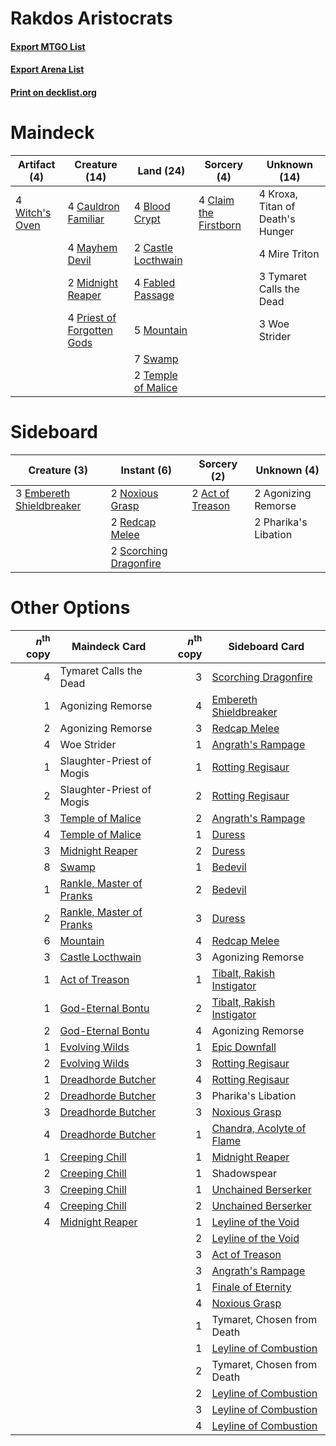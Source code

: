 # Rakdos Aristocrats

#### [Export MTGO List](../collection/Rakdos%20Aristocrats/Rakdos%20Aristocrats.txt)
#### [Export Arena List](../collection/Rakdos%20Aristocrats/Rakdos%20Aristocrats_arena.txt)
#### [Print on decklist.org](http://decklist.org/?deckmain=4%09Blood%20Crypt%0A2%09Castle%20Locthwain%0A4%09Cauldron%20Familiar%0A4%09Claim%20the%20Firstborn%0A4%09Fabled%20Passage%0A4%09Kroxa,%20Titan%20of%20Death's%20Hunger%0A4%09Mayhem%20Devil%0A2%09Midnight%20Reaper%0A4%09Mire%20Triton%0A5%09Mountain%0A4%09Priest%20of%20Forgotten%20Gods%0A7%09Swamp%0A2%09Temple%20of%20Malice%0A3%09Tymaret%20Calls%20the%20Dead%0A4%09Witch's%20Oven%0A3%09Woe%20Strider&deckside=2%09Act%20of%20Treason%0A2%09Agonizing%20Remorse%0A3%09Embereth%20Shieldbreaker%0A2%09Noxious%20Grasp%0A2%09Pharika's%20Libation%0A2%09Redcap%20Melee%0A2%09Scorching%20Dragonfire)
# Maindeck

|                                      Artifact (4)                                       |                                            Creature (14)                                            |                                          Land (24)                                          |                                          Sorcery (4)                                           |          Unknown (14)          |
|-----------------------------------------------------------------------------------------|-----------------------------------------------------------------------------------------------------|---------------------------------------------------------------------------------------------|------------------------------------------------------------------------------------------------|--------------------------------|
|4 [Witch's Oven](http://gatherer.wizards.com/Pages/Card/Details.aspx?multiverseid=473199)|4 [Cauldron Familiar](http://gatherer.wizards.com/Pages/Card/Details.aspx?multiverseid=473043)       |4 [Blood Crypt](http://gatherer.wizards.com/Pages/Card/Details.aspx?multiverseid=97102)      |4 [Claim the Firstborn](http://gatherer.wizards.com/Pages/Card/Details.aspx?multiverseid=473080)|4 Kroxa, Titan of Death's Hunger|
|                                                                                         |4 [Mayhem Devil](http://gatherer.wizards.com/Pages/Card/Details.aspx?multiverseid=461131)            |2 [Castle Locthwain](http://gatherer.wizards.com/Pages/Card/Details.aspx?multiverseid=473203)|                                                                                                |4 Mire Triton                   |
|                                                                                         |2 [Midnight Reaper](http://gatherer.wizards.com/Pages/Card/Details.aspx?multiverseid=452827)         |4 [Fabled Passage](http://gatherer.wizards.com/Pages/Card/Details.aspx?multiverseid=473206)  |                                                                                                |3 Tymaret Calls the Dead        |
|                                                                                         |4 [Priest of Forgotten Gods](http://gatherer.wizards.com/Pages/Card/Details.aspx?multiverseid=457227)|5 [Mountain](http://gatherer.wizards.com/Pages/Card/Details.aspx?multiverseid=439859)        |                                                                                                |3 Woe Strider                   |
|                                                                                         |                                                                                                     |7 [Swamp](http://gatherer.wizards.com/Pages/Card/Details.aspx?multiverseid=439858)           |                                                                                                |                                |
|                                                                                         |                                                                                                     |2 [Temple of Malice](http://gatherer.wizards.com/Pages/Card/Details.aspx?multiverseid=378536)|                                                                                                |                                |


# Sideboard

|                                           Creature (3)                                            |                                           Instant (6)                                           |                                        Sorcery (2)                                        |    Unknown (4)     |
|---------------------------------------------------------------------------------------------------|-------------------------------------------------------------------------------------------------|-------------------------------------------------------------------------------------------|--------------------|
|3 [Embereth Shieldbreaker](http://gatherer.wizards.com/Pages/Card/Details.aspx?multiverseid=473084)|2 [Noxious Grasp](http://gatherer.wizards.com/Pages/Card/Details.aspx?multiverseid=466864)       |2 [Act of Treason](http://gatherer.wizards.com/Pages/Card/Details.aspx?multiverseid=442107)|2 Agonizing Remorse |
|                                                                                                   |2 [Redcap Melee](http://gatherer.wizards.com/Pages/Card/Details.aspx?multiverseid=473097)        |                                                                                           |2 Pharika's Libation|
|                                                                                                   |2 [Scorching Dragonfire](http://gatherer.wizards.com/Pages/Card/Details.aspx?multiverseid=473101)|                                                                                           |                    |


# Other Options

|*n*<sup>th</sup> copy|                                           Maindeck Card                                           |*n*<sup>th</sup> copy|                                           Sideboard Card                                           |
|--------------------:|---------------------------------------------------------------------------------------------------|--------------------:|----------------------------------------------------------------------------------------------------|
|                    4|Tymaret Calls the Dead                                                                             |                    3|[Scorching Dragonfire](http://gatherer.wizards.com/Pages/Card/Details.aspx?multiverseid=473101)     |
|                    1|Agonizing Remorse                                                                                  |                    4|[Embereth Shieldbreaker](http://gatherer.wizards.com/Pages/Card/Details.aspx?multiverseid=473084)   |
|                    2|Agonizing Remorse                                                                                  |                    3|[Redcap Melee](http://gatherer.wizards.com/Pages/Card/Details.aspx?multiverseid=473097)             |
|                    4|Woe Strider                                                                                        |                    1|[Angrath's Rampage](http://gatherer.wizards.com/Pages/Card/Details.aspx?multiverseid=461112)        |
|                    1|Slaughter-Priest of Mogis                                                                          |                    1|[Rotting Regisaur](http://gatherer.wizards.com/Pages/Card/Details.aspx?multiverseid=466865)         |
|                    2|Slaughter-Priest of Mogis                                                                          |                    2|[Rotting Regisaur](http://gatherer.wizards.com/Pages/Card/Details.aspx?multiverseid=466865)         |
|                    3|[Temple of Malice](http://gatherer.wizards.com/Pages/Card/Details.aspx?multiverseid=378536)        |                    2|[Angrath's Rampage](http://gatherer.wizards.com/Pages/Card/Details.aspx?multiverseid=461112)        |
|                    4|[Temple of Malice](http://gatherer.wizards.com/Pages/Card/Details.aspx?multiverseid=378536)        |                    1|[Duress](http://gatherer.wizards.com/Pages/Card/Details.aspx?multiverseid=14557)                    |
|                    3|[Midnight Reaper](http://gatherer.wizards.com/Pages/Card/Details.aspx?multiverseid=452827)         |                    2|[Duress](http://gatherer.wizards.com/Pages/Card/Details.aspx?multiverseid=14557)                    |
|                    8|[Swamp](http://gatherer.wizards.com/Pages/Card/Details.aspx?multiverseid=439858)                   |                    1|[Bedevil](http://gatherer.wizards.com/Pages/Card/Details.aspx?multiverseid=457301)                  |
|                    1|[Rankle, Master of Pranks](http://gatherer.wizards.com/Pages/Card/Details.aspx?multiverseid=473063)|                    2|[Bedevil](http://gatherer.wizards.com/Pages/Card/Details.aspx?multiverseid=457301)                  |
|                    2|[Rankle, Master of Pranks](http://gatherer.wizards.com/Pages/Card/Details.aspx?multiverseid=473063)|                    3|[Duress](http://gatherer.wizards.com/Pages/Card/Details.aspx?multiverseid=14557)                    |
|                    6|[Mountain](http://gatherer.wizards.com/Pages/Card/Details.aspx?multiverseid=439859)                |                    4|[Redcap Melee](http://gatherer.wizards.com/Pages/Card/Details.aspx?multiverseid=473097)             |
|                    3|[Castle Locthwain](http://gatherer.wizards.com/Pages/Card/Details.aspx?multiverseid=473203)        |                    3|Agonizing Remorse                                                                                   |
|                    1|[Act of Treason](http://gatherer.wizards.com/Pages/Card/Details.aspx?multiverseid=442107)          |                    1|[Tibalt, Rakish Instigator](http://gatherer.wizards.com/Pages/Card/Details.aspx?multiverseid=461073)|
|                    1|[God-Eternal Bontu](http://gatherer.wizards.com/Pages/Card/Details.aspx?multiverseid=461019)       |                    2|[Tibalt, Rakish Instigator](http://gatherer.wizards.com/Pages/Card/Details.aspx?multiverseid=461073)|
|                    2|[God-Eternal Bontu](http://gatherer.wizards.com/Pages/Card/Details.aspx?multiverseid=461019)       |                    4|Agonizing Remorse                                                                                   |
|                    1|[Evolving Wilds](http://gatherer.wizards.com/Pages/Card/Details.aspx?multiverseid=426944)          |                    1|[Epic Downfall](http://gatherer.wizards.com/Pages/Card/Details.aspx?multiverseid=473047)            |
|                    2|[Evolving Wilds](http://gatherer.wizards.com/Pages/Card/Details.aspx?multiverseid=426944)          |                    3|[Rotting Regisaur](http://gatherer.wizards.com/Pages/Card/Details.aspx?multiverseid=466865)         |
|                    1|[Dreadhorde Butcher](http://gatherer.wizards.com/Pages/Card/Details.aspx?multiverseid=461121)      |                    4|[Rotting Regisaur](http://gatherer.wizards.com/Pages/Card/Details.aspx?multiverseid=466865)         |
|                    2|[Dreadhorde Butcher](http://gatherer.wizards.com/Pages/Card/Details.aspx?multiverseid=461121)      |                    3|Pharika's Libation                                                                                  |
|                    3|[Dreadhorde Butcher](http://gatherer.wizards.com/Pages/Card/Details.aspx?multiverseid=461121)      |                    3|[Noxious Grasp](http://gatherer.wizards.com/Pages/Card/Details.aspx?multiverseid=466864)            |
|                    4|[Dreadhorde Butcher](http://gatherer.wizards.com/Pages/Card/Details.aspx?multiverseid=461121)      |                    1|[Chandra, Acolyte of Flame](http://gatherer.wizards.com/Pages/Card/Details.aspx?multiverseid=466880)|
|                    1|[Creeping Chill](http://gatherer.wizards.com/Pages/Card/Details.aspx?multiverseid=452816)          |                    1|[Midnight Reaper](http://gatherer.wizards.com/Pages/Card/Details.aspx?multiverseid=452827)          |
|                    2|[Creeping Chill](http://gatherer.wizards.com/Pages/Card/Details.aspx?multiverseid=452816)          |                    1|Shadowspear                                                                                         |
|                    3|[Creeping Chill](http://gatherer.wizards.com/Pages/Card/Details.aspx?multiverseid=452816)          |                    1|[Unchained Berserker](http://gatherer.wizards.com/Pages/Card/Details.aspx?multiverseid=466918)      |
|                    4|[Creeping Chill](http://gatherer.wizards.com/Pages/Card/Details.aspx?multiverseid=452816)          |                    2|[Unchained Berserker](http://gatherer.wizards.com/Pages/Card/Details.aspx?multiverseid=466918)      |
|                    4|[Midnight Reaper](http://gatherer.wizards.com/Pages/Card/Details.aspx?multiverseid=452827)         |                    1|[Leyline of the Void](http://gatherer.wizards.com/Pages/Card/Details.aspx?multiverseid=107682)      |
|                     |                                                                                                   |                    2|[Leyline of the Void](http://gatherer.wizards.com/Pages/Card/Details.aspx?multiverseid=107682)      |
|                     |                                                                                                   |                    3|[Act of Treason](http://gatherer.wizards.com/Pages/Card/Details.aspx?multiverseid=442107)           |
|                     |                                                                                                   |                    3|[Angrath's Rampage](http://gatherer.wizards.com/Pages/Card/Details.aspx?multiverseid=461112)        |
|                     |                                                                                                   |                    1|[Finale of Eternity](http://gatherer.wizards.com/Pages/Card/Details.aspx?multiverseid=461018)       |
|                     |                                                                                                   |                    4|[Noxious Grasp](http://gatherer.wizards.com/Pages/Card/Details.aspx?multiverseid=466864)            |
|                     |                                                                                                   |                    1|Tymaret, Chosen from Death                                                                          |
|                     |                                                                                                   |                    1|[Leyline of Combustion](http://gatherer.wizards.com/Pages/Card/Details.aspx?multiverseid=466902)    |
|                     |                                                                                                   |                    2|Tymaret, Chosen from Death                                                                          |
|                     |                                                                                                   |                    2|[Leyline of Combustion](http://gatherer.wizards.com/Pages/Card/Details.aspx?multiverseid=466902)    |
|                     |                                                                                                   |                    3|[Leyline of Combustion](http://gatherer.wizards.com/Pages/Card/Details.aspx?multiverseid=466902)    |
|                     |                                                                                                   |                    4|[Leyline of Combustion](http://gatherer.wizards.com/Pages/Card/Details.aspx?multiverseid=466902)    |


